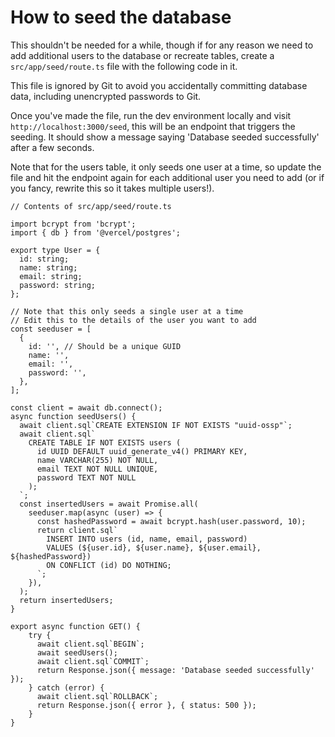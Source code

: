# How to seed the database

This shouldn't be needed for a while, though if for any reason we need to add additional users to the database or recreate tables, create a `src/app/seed/route.ts` file with the following code in it.

This file is ignored by Git to avoid you accidentally committing database data, including unencrypted passwords to Git.

Once you've made the file, run the dev environment locally and visit `http://localhost:3000/seed`, this will be an endpoint that triggers the seeding. It should show a message saying 'Database seeded successfully' after a few seconds.

Note that for the users table, it only seeds one user at a time, so update the file and hit the endpoint again for each additional user you need to add (or if you fancy, rewrite this so it takes multiple users!).

```
// Contents of src/app/seed/route.ts

import bcrypt from 'bcrypt';
import { db } from '@vercel/postgres';

export type User = {
  id: string;
  name: string;
  email: string;
  password: string;
};

// Note that this only seeds a single user at a time
// Edit this to the details of the user you want to add
const seeduser = [
  {
    id: '', // Should be a unique GUID
    name: '',
    email: '',
    password: '',
  },
];

const client = await db.connect();
async function seedUsers() {
  await client.sql`CREATE EXTENSION IF NOT EXISTS "uuid-ossp"`;
  await client.sql`
    CREATE TABLE IF NOT EXISTS users (
      id UUID DEFAULT uuid_generate_v4() PRIMARY KEY,
      name VARCHAR(255) NOT NULL,
      email TEXT NOT NULL UNIQUE,
      password TEXT NOT NULL
    );
  `;
  const insertedUsers = await Promise.all(
    seeduser.map(async (user) => {
      const hashedPassword = await bcrypt.hash(user.password, 10);
      return client.sql`
        INSERT INTO users (id, name, email, password)
        VALUES (${user.id}, ${user.name}, ${user.email}, ${hashedPassword})
        ON CONFLICT (id) DO NOTHING;
      `;
    }),
  );
  return insertedUsers;
}

export async function GET() {
    try {
      await client.sql`BEGIN`;
      await seedUsers();
      await client.sql`COMMIT`;
      return Response.json({ message: 'Database seeded successfully' });
    } catch (error) {
      await client.sql`ROLLBACK`;
      return Response.json({ error }, { status: 500 });
    }
}

```
